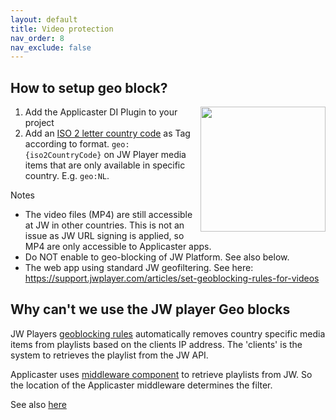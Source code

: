 ```yaml
---
layout: default
title: Video protection
nav_order: 8
nav_exclude: false
---
```


## How to setup geo block?
<img align="right" src="../img/applicaster-di-plugin.png" width="200">

1. Add the Applicaster DI Plugin to your project
1. Add an [ISO 2 letter country code]() as Tag according to format. `geo:{iso2CountryCode}` on JW Player media items that are only available in specific country. E.g. `geo:NL`.

Notes
- The video files (MP4) are still accessible at JW in other countries. This is not an issue as  JW URL signing is applied, so MP4 are only accessible to Applicaster apps.
- Do NOT enable to geo-blocking of JW Platform. See also below. 
- The web app using standard JW geofiltering. See here: https://support.jwplayer.com/articles/set-geoblocking-rules-for-videos  

## Why can't we use the JW player Geo blocks
JW Players [geoblocking rules](https://support.jwplayer.com/articles/set-geoblocking-rules-for-videos) automatically removes country specific media items from playlists based on the clients IP address. The 'clients' is the system to retrieves the playlist from the JW API. 

Applicaster uses [middleware component](https://jwplayer.github.io/applicaster-docs/concepts/content-delivery.html) to retrieve playlists from JW.  So the location of the Applicaster middleware determines the filter. 

See also [here](https://docs.applicaster.com/integrations/jw-endpoints/#appendix-2---geo-blocking)
